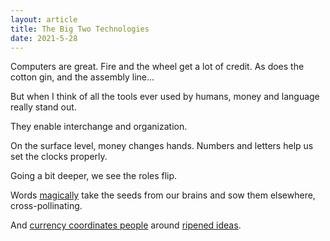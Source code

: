 ```yaml
---
layout: article
title: The Big Two Technologies
date: 2021-5-28
---
```


Computers are great. Fire and the wheel get a lot of credit. As does the cotton gin, and the assembly line...

But when I think of all the tools ever used by humans, money and language really stand out.

They enable interchange and organization.

On the surface level, money changes hands. Numbers and letters help us set the clocks properly.

Going a bit deeper, we see the roles flip.

Words [magically](/writing-magic) take the seeds from our brains and sow them elsewhere, cross-pollinating.

And [currency coordinates people](https://www.whitehouse.gov/wp-content/uploads/2021/05/budget_fy22.pdf) around [ripened ideas](http://paulgraham.com/startupideas.html).


<!--
The atomic bomb, fossil fuels, and manufactured viruses might be powerful enough to halt if not destroy civilization.

But that's a capped outcome, with entropy as the tail wind.

Money and language are much more powerful. They allow us to fight the infinite uphill battle of [building](https://a16z.com/2020/04/18/its-time-to-build/) our [society](https://www.whitehouse.gov/wp-content/uploads/2021/05/budget_fy22.pdf).

Are we pushing the conversation forward? Are we incentivizing beneficial efforts?
-->
